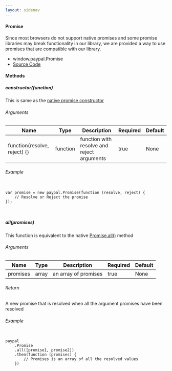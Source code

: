 ```yaml
---
layout: sidenav
---
```


<div id="description" class="section scrollspy">
    <h4>Promise</h4>
    <p>
        Since most browsers do not support native promises and some promise libraries may break functionality in our library, we are provided a way to use promises that are compatible
        with our library.
    </p>
    <ul class="collection">
        <li class="collection-item">window.paypal.Promise</li>
        <li class="collection-item"><a href="https://github.com/krakenjs/sync-browser-mocks">Source Code</a></li>
    </ul>
</div>

<div class="divider"></div>

<div id="methods" class="section scrollspy">
    <h4>Methods</h4>
</div>

<div class="divider"></div>

<div id="constructor">
    <h5>constructor(function)</h5>
    <p>This is same as the <a href="https://developer.mozilla.org/en-US/docs/Web/JavaScript/Reference/Global_Objects/Promise">native promise constructor</a></p>
    <h6>Arguments</h6>
    <table>
    <thead>
        <tr>
            <th>Name</th>
            <th>Type</th>
            <th>Description</th>
            <th>Required</th>
            <th>Default</th>
        </tr>
    </thead>
    <tbody>
        <tr>
            <td>function(resolve, reject) {}</td>
            <td>function</td>
            <td>function with resolve and reject arguments</td> 
            <td>true</td>
            <td>None</td>
        </tr>
    </tbody>
    </table>
    <h6>Example</h6>
    <pre class="language-markup">
        <code class="language-markup">
var promise = new paypal.Promise(function (resolve, reject) {
    // Resolve or Reject the promise
});
        </code>
    </pre>
</div>

<div class="divider"></div>

<div id="all">
    <h5>all(promises)</h5>
    <p>This function is equivalent to the native <a href="https://developer.mozilla.org/en-US/docs/Web/JavaScript/Reference/Global_Objects/Promise/all">Promise.all()</a> method</p>
    <h6>Arguments</h6>
    <table>
    <thead>
        <tr>
            <th>Name</th>
            <th>Type</th>
            <th>Description</th>
            <th>Required</th>
            <th>Default</th>
        </tr>
    </thead>
    <tbody>
        <tr>
            <td>promises</td>
            <td>array</td>
            <td>an array of promises</td> 
            <td>true</td>
            <td>None</td>
        </tr>
    </tbody>
    </table>
    <h6>Return</h6>
    <p>A new promise that is resolved when all the argument promises have been resolved</p>
    <h6>Example</h6>
    <pre class="language-markup">
        <code class="language-markup">
paypal
    .Promise
    .all([promise1, promise2])
    .then(function (promises) {
        // Promises is an array of all the resolved values
    })
        </code>
    </pre>
</div>

